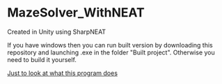 # MazeSolver_WithNEAT
Created in Unity using SharpNEAT

If you have windows then you can run built version by downloading this repository and launching .exe in the folder "Built project". Otherwise you need to build it yourself.

[Just to look at what this program does](http://www.youtube.com/watch?v=J4hRkcs2dHU&feature=youtu.be)
